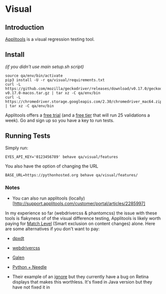 # Visual

## Introduction
[Applitools](https://applitools.com/) is a visual regression testing tool.

## Install
*(if you didn't use main setup.sh script)*
```
source qa/env/bin/activate
pip3 install -U -r qa/visual/requirements.txt
curl -L https://github.com/mozilla/geckodriver/releases/download/v0.17.0/geckodriver-v0.17.0-macos.tar.gz | tar xz -C qa/env/bin
curl -L https://chromedriver.storage.googleapis.com/2.30/chromedriver_mac64.zip | tar xz -C qa/env/bin
```
Applitools offers a [free trial](https://applitools.com/users/register) (and a [free tier](https://applitools.com/pricing) that will run 25 validations a week). Go and sign up so you have a key to run tests.

## Running Tests

Simply run:
```
EYES_API_KEY='0123456789' behave qa/visual/features
```

You also have the option of changing the URL
```
BASE_URL=https://pythonhosted.org behave qa/visual/features/
```


### Notes

* You can also run applitools (locally)[http://support.applitools.com/customer/portal/articles/2285997]


In my experience so far (webdrivercss & phantomcss) the issue with these tools is flakyness of of the visual difference testing, Applitools is likely worth paying for [Match Level](https://applitools.atlassian.net/wiki/spaces/Java/pages/1540306/Selenium+-+Python#Selenium-Python-N) (Smart exclusion on content changes) alone. Here are some alternatives if you don't want to pay:
  * [dpxdt](https://github.com/bslatkin/dpxdt)
  * [webdrivercss](https://hub.docker.com/r/grugnog/webdrivercss/)
  * [Galen](http://galenframework.com/)
  * [Python + Needle](http://the-creative-tester.github.io/Python-Visual-Regression-Testing/)

* Their example of an [ignore](https://github.com/applitools/eyes.selenium.python/blob/master/samples/test_script.py) but they currently have a bug on Retina displays that makes this worthless. It's fixed in Java version but they have not fixed it in
